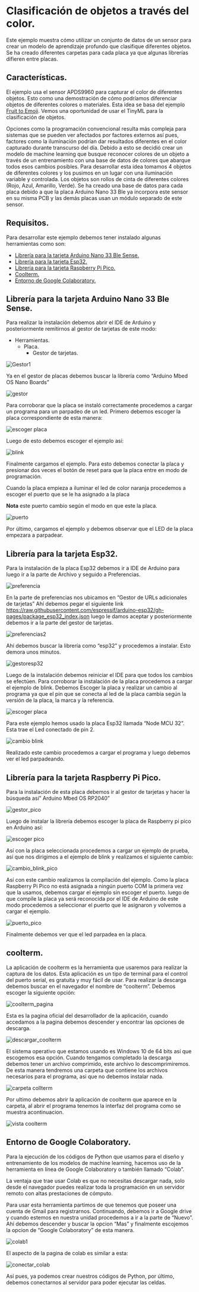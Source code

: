 # Clasificación de objetos a través del color.
Este ejemplo muestra cómo utilizar un conjunto de datos de un sensor para crear un modelo de aprendizaje profundo que clasifique diferentes objetos.
Se ha creado diferentes carpetas para cada placa ya que algunas librerías difieren entre placas.
## Características.
El ejemplo usa el sensor APDS9960 para capturar el color de diferentes objetos. Esto como una demostración de cómo podríamos diferenciar objetos de diferentes colores o materiales.
Esta idea se basa del ejemplo [Fruit to Emoji](https://github.com/arduino/ArduinoTensorFlowLiteTutorials/tree/master/FruitToEmoji). Vemos una oportunidad de usar el TinyML para la clasificación de objetos.

Opciones como la programación convencional resulta más compleja para sistemas que se pueden ver afectados por factores externos así pues, factores como la iluminación podrían dar resultados diferentes en el color capturado durante transcurso del día.
Debido a esto se decidió crear un modelo de machine learning que busque reconocer colores de un objeto a través de un entrenamiento con una base de datos de colores que abarque todos esos cambios posibles.
Para desarrollar esta idea tomamos 4 objetos de diferentes colores y los pusimos en un lugar con una iluminación variable y controlada.
Los objetos son rollos de cinta de diferentes colores (Rojo, Azul, Amarillo, Verde). Se ha creado una base de datos para cada placa debido a que la placa Arduino Nano 33 Ble ya incorpora este sensor en su misma PCB y las demás placas usan un módulo separado de este sensor.

## Requisitos.
Para desarrollar este ejemplo debemos tener instalado algunas herramientas como son:

-	 [Librería para la tarjeta Arduino Nano 33 Ble Sense.](#Librería-para-la-tarjeta-Arduino-Nano-33-Ble-Sense)
-	[Librería para la tarjeta Esp32.](#Librería-para-la-tarjeta-Esp32)
-	[Librería para la tarjeta Raspberry Pi Pico.](#Librería-para-la-tarjeta-Raspberry-Pi-Pico)
-	[Coolterm.](#coolterm)
-	[Entorno de Google Colaboratory.](#Entorno-de-Google-Colaboratory)
## Librería para la tarjeta Arduino Nano 33 Ble Sense.
Para realizar la instalación debemos abrir el IDE de Arduino y posteriormente remitirnos al gestor de tarjetas de este modo:
- Herramientas.
   - Placa.
	 - Gestor de tarjetas.
       
![Gestor1]( https://github.com/udenarML/TinyML_Udenar/blob/main/ejemplos/Clasify_color/imagenes/gestor1.png)

Ya en el gestor de placas debemos buscar la librería como “Arduino Mbed OS Nano Boards”

![gestor]( https://github.com/udenarML/TinyML_Udenar/blob/main/ejemplos/Clasify_color/imagenes/gestor.PNG)

Para corroborar que la placa se instaló correctamente procedemos a cargar un programa para un parpadeo de un led.
Primero debemos escoger la placa correspondiente de esta manera:

![escoger placa]( https://github.com/udenarML/TinyML_Udenar/blob/main/ejemplos/Clasify_color/imagenes/escoger%20placa.png)

Luego de esto debemos escoger el ejemplo así:

![blink]( https://github.com/udenarML/TinyML_Udenar/blob/main/ejemplos/Clasify_color/imagenes/blink.png)

Finalmente cargamos el ejemplo. Para esto debemos conectar la placa y presionar dos veces el botón de reset para que la placa entre en modo de programación.

Cuando la placa empieza a iluminar el led de color naranja procedemos a escoger el puerto que se le ha asignado a la placa

**Nota** este puerto cambio según el modo en que este la placa.

![puerto]( https://github.com/udenarML/TinyML_Udenar/blob/main/ejemplos/Clasify_color/imagenes/puerto.png)

Por último, cargamos el ejemplo y debemos observar que el LED de la placa empezara a parpadear.


## Librería para la tarjeta Esp32.
Para la instalación de la placa Esp32 debemos ir a IDE de Arduino para luego ir a la parte de Archivo y seguido a Preferencias.

![preferencia](https://github.com/udenarML/TinyML_Udenar/blob/main/ejemplos/Clasify_color/imagenes/preferencias.png)

En la parte de preferencias nos ubicamos en “Gestor de URLs adicionales de tarjetas”
Ahí debemos pegar el siguiente link https://raw.githubusercontent.com/espressif/arduino-esp32/gh-pages/package_esp32_index.json luego le damos aceptar y posteriormente debemos ir a la parte del gestor de tarjetas.

![preferencias2]( https://github.com/udenarML/TinyML_Udenar/blob/main/ejemplos/Clasify_color/imagenes/preferencias2.PNG)

Ahí debemos buscar la librería como “esp32” y procedemos a instalar. Esto demora unos minutos.

![gestoresp32]( https://github.com/udenarML/TinyML_Udenar/blob/main/ejemplos/Clasify_color/imagenes/gestoresp32.png)

Luego de la instalación debemos reiniciar el IDE para que todos los cambios se efectúen.
Para corroborar la instalación de la placa procedemos a cargar el ejemplo de blink. Debemos
Escoger la placa y realizar un cambio al programa ya que el pin que se conecta al led de la placa cambia según la versión de la placa, la marca y la referencia.

![escoger placa]( https://github.com/udenarML/TinyML_Udenar/blob/main/ejemplos/Clasify_color/imagenes/escoger_esp32.png)

Para este ejemplo hemos usado la placa Esp32 llamada “Node MCU 32”. Esta trae el Led conectado de pin 2.

![cambio blink]( https://github.com/udenarML/TinyML_Udenar/blob/main/ejemplos/Clasify_color/imagenes/cambio%20blink.PNG)

Realizado este cambio procedemos a cargar el programa y luego debemos ver el led parpadeando.

## Librería para la tarjeta Raspberry Pi Pico.
Para la instalación de esta placa debemos ir al gestor de tarjetas y hacer la búsqueda así” Arduino Mbed OS RP2040”

![gestor_pico]( https://github.com/udenarML/TinyML_Udenar/blob/main/ejemplos/Clasify_color/imagenes/gestor_pico.PNG)

Luego de instalar la librería debemos escoger la placa de Raspberry pi pico en Arduino así:

![escoger pico]( https://github.com/udenarML/TinyML_Udenar/blob/main/ejemplos/Clasify_color/imagenes/escoger_pico.png)

Así con la placa seleccionada procedemos a cargar un ejemplo de prueba, así que nos dirigimos a el ejemplo de blink y realizamos el siguiente cambio:

![cambio_blink_pico]( https://github.com/udenarML/TinyML_Udenar/blob/main/ejemplos/Clasify_color/imagenes/cambio%20blink_pico.PNG)

Así con este cambio realizamos la compilación del ejemplo. Como la placa Raspberry Pi Pico no está asignada a ningún puerto COM la primera vez que la usamos, debemos cargar el ejemplo sin escoger el puerto. luego de que compile la placa ya será reconocida por el IDE de Arduino de este modo procedemos a seleccionar el puerto que le asignaron y volvemos a cargar el ejemplo.

![puerto_pico]( https://github.com/udenarML/TinyML_Udenar/blob/main/ejemplos/Clasify_color/imagenes/puerto_pico.png)

Finalmente debemos ver que el led parpadea en la placa.

## coolterm.
La aplicación de coolterm es la herramienta que usaremos para realizar la captura de los datos. Esta aplicación es un tipo de terminal para el control del puerto serial, es gratuita y muy fácil de usar.
Para realizar la descarga debemos buscar en el navegador el nombre de “coolterm”.
Debemos escoger la siguiente opción:

![coolterm_pagina]( https://github.com/udenarML/TinyML_Udenar/blob/main/ejemplos/Clasify_color/imagenes/coolterm_pagina.PNG)

Esta es la pagina oficial del desarrollador de la aplicación, cuando accedamos a la pagina debemos descender y encontrar las opciones de descarga.

![descargar_coolterm]( https://github.com/udenarML/TinyML_Udenar/blob/main/ejemplos/Clasify_color/imagenes/descargar_coolterm.png)

El sistema operativo que estamos usando es Windows 10 de 64 bits así que escogemos esa opción. Cuando tengamos completado la descarga debemos tener un archivo comprimido, este archivo lo descomprimiremos. De esta manera tendremos una carpeta que contiene los archivos necesarios para el programa, asi que no debemos instalar nada.

![carpeta collterm]( https://github.com/udenarML/TinyML_Udenar/blob/main/ejemplos/Clasify_color/imagenes/carpeta_coolterm.PNG)

Por ultimo debemos abrir la aplicación de coolterm que aparece en la carpeta, al abrir el programa tenemos la interfaz del programa como se muestra acontinuacion.

![vista coolterm]( https://github.com/udenarML/TinyML_Udenar/blob/main/ejemplos/Clasify_color/imagenes/vista_coolterm.PNG) 


## Entorno de Google Colaboratory.

Para la ejecución de los códigos de Python que usamos para el diseño y entrenamiento de los modelos de machine learning, hacemos uso de la herramienta en línea de Google Colaboratory o también llamado “Colab”. 

La ventaja que trae usar Colab es que no necesitas descargar nada, solo desde el navegador puedes realizar toda la programación en un servidor remoto con altas prestaciones de cómputo.

Para usar esta herramienta partimos de que tenemos que poseer una cuenta de Gmail para registrarnos. Continuando, debemos ir a Google drive y cuando estemos en nuestra unidad procedemos a ir a la parte de “Nuevo”. Ahí debemos descender y buscar la opcion “Mas” y finalmente escojemos la opcion de “Google Colaboratory” de esta manera.

![colab1]( https://github.com/udenarML/TinyML_Udenar/blob/main/ejemplos/Clasify_color/imagenes/colab1.png)

El aspecto de la pagina de colab es similar a esta:

![conectar_colab]( https://github.com/udenarML/TinyML_Udenar/blob/main/ejemplos/Clasify_color/imagenes/conectar_colab.png)

Así pues, ya podemos crear nuestros códigos de Python, por último, debemos conectarnos al servidor para poder ejecutar las celdas.

